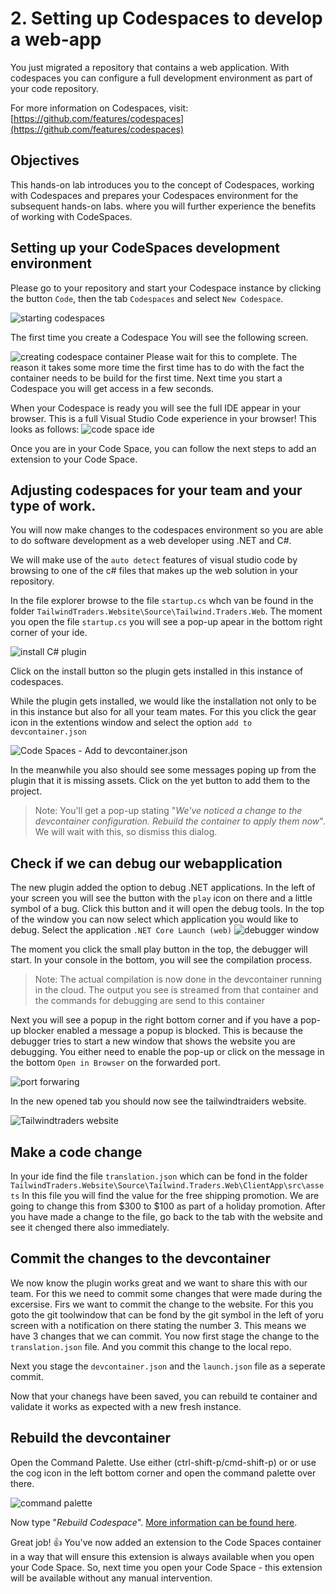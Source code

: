 # 2. Setting up Codespaces to develop a web-app

You just migrated a repository that contains a web application. With codespaces you can configure a full development environment as part of your code repository. 

For more information on Codespaces, visit: [https://github.com/features/codespaces](https://github.com/features/codespaces)

## Objectives
This hands-on lab introduces you to the concept of Codespaces, working with Codespaces and prepares your Codespaces environment for the subsequent hands-on labs. where you will further experience the benefits of working with CodeSpaces.


## Setting up your CodeSpaces development environment
Please go to your repository and start your Codespace instance by clicking the button `Code`, then the tab `Codespaces` and select `New Codespace`.

![starting codespaces](../images/codespaces.png)

The first time you create a Codespace You will see the following screen.

![creating codespace container](../images/settingup-codespaces.png)
Please wait for this to complete. The reason it takes some more time the first time has to do with the fact the container needs to be build for the first time. Next time you start a Codespace you will get access in a few seconds.

When your Codespace is ready you will see the full IDE appear in your browser. This is a full Visual Studio Code experience in your browser! This looks as follows:
![code space ide](../images/codespace-ide.png)


Once you are in your Code Space, you can follow the next steps to add an extension to your Code Space.



## Adjusting codespaces for your team and your type of work.

You will now make changes to the codespaces environment so you are able to do software development as a web developer using .NET and C#.

We will make use of the `auto detect` features of visual studio code by browsing to one of the c# files that makes up the web solution in your repository.

In the file explorer browse to the file `startup.cs` whch van be found in the folder `TailwindTraders.Website\Source\Tailwind.Traders.Web`. The moment you open the file `startup.cs` you will see a pop-up apear in the bottom right corner of your ide.

![install C# plugin](../images/codespaces-new-installcsharp.PNG)

Click on the install button so the plugin gets installed in this instance of codespaces.

While the plugin gets installed, we would like the installation not only to be in this instance but also for all your team mates. For this you click the gear icon in the extentions window and select the option `add to devcontainer.json`

![Code Spaces - Add to devcontainer.json](../images/codespaces-new-add-to-devcontainer-and-add-missing-assets.PNG)

In the meanwhile you also should see some messages poping up from the plugin that it is missing assets. Click on the yet button to add them to the project.

>Note: You'll get a pop-up stating "*We've noticed a change to the devcontainer configuration. Rebuild the container to apply them now*". We will wait with this, so dismiss this dialog. 

## Check if we can debug our webapplication
The new plugin added the option to debug .NET applications. In the left of your screen you will see the button with the `play` icon on there and a little symbol of a bug. Click this button and it will open the debug tools. In the top of the window you can now select which application you would like to debug. Select the application `.NET Core Launch (web)` 
![debugger window](../images/codespaces-new-debug-web.PNG)

The moment you click the small play button in the top, the debugger will start. In your console in the bottom, you will see the compilation process. 
>Note: The actual compilation is now done in the devcontainer running in the cloud. The output you see is streamed from that container and the commands for debugging are send to this container

Next you will see a popup in the right bottom corner and if you have a pop-up blocker enabled a message a popup is blocked. This is because the debugger tries to start a new window that shows the website you are debugging. You either need to enable the pop-up or click on the message in the bottom `Open in Browser` on the forwarded port.

![port forwaring](../images/codespaces-new-portforward-popup.PNG)

In the new opened tab you should now see the tailwindtraiders website.

![Tailwindtraders website](../images/tailwindtraders-website.PNG)

## Make a code change
In your ide find the file `translation.json` which can be fond in the folder `TailwindTraders.Website\Source\Tailwind.Traders.Web\ClientApp\src\assets`
In this file you will find the value for the free shipping promotion. We are going to change this from $300 to $100 as part of a holiday promotion.
After you have made a change to the file, go back to the tab with the website and see it chenged there also immediately.

## Commit the changes to the devcontainer
We now know the plugin works great and we want to share this with our team. For this we need to commit some changes that were made during the excersise. Firs we want to commit the change to the website. For this you goto the git toolwindow that can be fond by the git symbol in the left of yoru screen with a notification on there stating the number 3.
This means we have 3 changes that we can commit.
You now first stage the change to the `translation.json` file. And you commit this change to the local repo.

Next you stage the `devcontainer.json` and the `launch.json` file as a seperate commit.

Now that your chanegs have been saved, you can rebuild te container and validate it works as expected with a new fresh instance.

## Rebuild the devcontainer
Open the Command Palette. Use either  (ctrl-shift-p/cmd-shift-p) or or use the cog icon in the left bottom corner and open the command palette over there.

![command palette](../images/codespaces-new-command-palette.PNG)

Now type "*Rebuild Codespace*". [More information can be found here](https://docs.github.com/en/codespaces/customizing-your-codespace/configuring-codespaces-for-your-project#applying-changes-to-your-configuration).


Great job! :thumbsup: You've now added an extension to the Code Spaces container in a way that will ensure this extension is always available when you open your Code Space. So, next time you open your Code Space - this extension will be available without any manual intervention.
